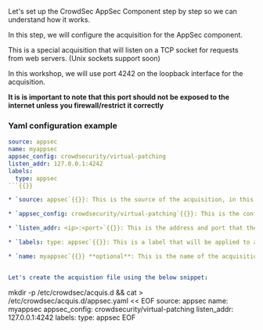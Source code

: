 Let's set up the CrowdSec AppSec Component step by step so we can understand how it works.

In this step, we will configure the acquisition for the AppSec component.

This is a special acquisition that will listen on a TCP socket for requests from web servers. (Unix sockets support soon)

In this workshop, we will use port 4242 on the loopback interface for the acquisition.

**It is is important to note that this port should not be exposed to the internet unless you firewall/restrict it correctly**

### Yaml configuration example

```yaml
source: appsec
name: myappsec
appsec_config: crowdsecurity/virtual-patching
listen_addr: 127.0.0.1:4242
labels:
  type: appsec
```{{}}

* `source: appsec`{{}}: This is the source of the acquisition, in this case it is the AppSec component. (It must be `appsec`{{}}, putting any other value will cause the acquisition to fail)

* `appsec_config: crowdsecurity/virtual-patching`{{}}: This is the configuration that will be used by the AppSec component. In this case, we are going to use the official vpatch rules `crowdsecurity/virtual-patching`{{}}.

* `listen_addr: <ip>:<port>`{{}}: This is the address and port that the acquisition will listen on. In this case, we are going to use `127.0.0.1:4242`{{}}.

* `labels: type: appsec`{{}}: This is a label that will be applied to all events generated by this acquisition. Type `appsec`{{}} is mandatory.

* `name: myappsec`{{}} **optional**: This is the name of the acquisition, it can be anything you want. This is useful when you have multiple acquisitions as the name is provided within the log line.


Let's create the acquistion file using the below snippet:

```
mkdir -p /etc/crowdsec/acquis.d && cat > /etc/crowdsec/acquis.d/appsec.yaml << EOF
source: appsec
name: myappsec
appsec_config: crowdsecurity/virtual-patching
listen_addr: 127.0.0.1:4242
labels:
  type: appsec
EOF
```{{execute T1}}
